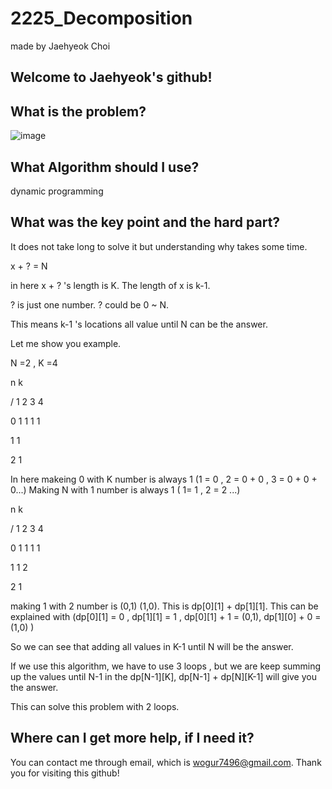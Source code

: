 # 2225_Decomposition

made by Jaehyeok Choi

## Welcome to Jaehyeok's github!

## What is the problem?

![image](https://github.com/Choi-JaeHyeok-21500749/2225_Decomposition/blob/main/2225_pro.PNG)

## What Algorithm should I use?

dynamic programming

## What was the key point and the hard part?

It does not take long to solve it but understanding why takes some time.

x + ? = N

in here x + ? 's length is K. The length of x is k-1.

? is just one number. ? could be 0 ~ N.

This means k-1 's locations all value until N can be the answer.

Let me show you example.

N =2 , K =4

n       k

/       1   2   3   4
        
0       1   1   1   1 

1       1

2       1


In here makeing 0 with K number is always 1 (1 = 0 , 2 = 0 + 0 , 3 = 0 + 0 + 0...)
Making N with 1 number is always 1 ( 1= 1 , 2 = 2 ...)

n       k

/       1   2   3   4
        
0       1   1   1   1 

1       1   2

2       1

making 1 with 2 number is (0,1) (1,0). This is dp[0][1] + dp[1][1]. This can be explained with (dp[0][1] = 0 , dp[1][1] = 1 ,  dp[0][1] + 1 = (0,1), dp[1][0] + 0 = (1,0) )

So we can see that adding all values in K-1 until N will be the answer.

If we use this algorithm, we have to use 3 loops , but we are keep summing up the values until N-1 in the dp[N-1][K], dp[N-1] + dp[N][K-1] will give you the answer.

This can solve this problem with 2 loops.

## Where can I get more help, if I need it?

You can contact me through email, which is wogur7496@gmail.com.
Thank you for visiting this github!
